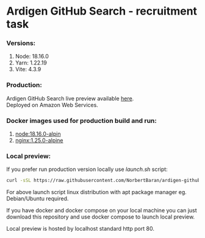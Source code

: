 # Ardigen GitHub Search - recruitment task

### Versions:
1. Node: 18.16.0
1. Yarn: 1.22.19
1. Vite: 4.3.9

### Production:
Ardigen GitHub Search live preview available [here](http://3.64.11.216/).\
Deployed on Amazon Web Services.

### Docker images used for production build and run:
1. [node:18.16.0-alpin](https://hub.docker.com/_/node)
1. [nginx:1.25.0-alpine](https://hub.docker.com/_/nginx)

### Local preview:
If you prefer run production version locally use *launch.sh* script:
```bash
curl -sSL https://raw.githubusercontent.com/NorbertBaran/ardigen-github-search/master/launch.sh | sudo sh
```
For above launch script linux distribution with apt package manager eg. Debian/Ubuntu required.

If you have docker and docker compose on your local machine you can just download this repository and use docker compose to launch local preview.

Local preview is hosted by localhost standard http port 80.
